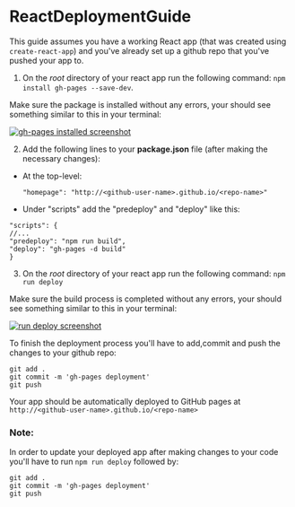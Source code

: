 # ReactDeploymentGuide

This guide assumes you have a working React app (that was created using `create-react-app`) and you've already set up a github repo that you've pushed your app to.

1. On the _root_ directory of your react app run the following command: `npm install gh-pages --save-dev`.

  Make sure the package is installed without any errors, your should see something similar to this in your terminal:

  [![gh-pages installed screenshot](https://i.postimg.cc/jS3d1HK7/Screenshot-from-2018-10-26-13-11-30.png)](https://postimg.cc/zyWrbRyz)

2. Add the following lines to your **package.json** file (after making the necessary changes):
  - At the top-level:

    `"homepage": "http://<github-user-name>.github.io/<repo-name>"`
  - Under "scripts" add the "predeploy" and "deploy" like this:
  ```
  "scripts": {
  //...
  "predeploy": "npm run build",
  "deploy": "gh-pages -d build"
  }
  ```

3. On the _root_ directory of your react app run the following command: `npm run deploy`

  Make sure the build process is completed without any errors, your should see something similar to this in your terminal:

  [![run deploy screenshot](https://i.postimg.cc/WzPqWGjv/Screenshot-from-2018-10-26-13-15-21.png)](https://postimg.cc/ZBVq0yC7)

To finish the deployment process you'll have to add,commit and push the changes to your github repo:

```
git add .
git commit -m 'gh-pages deployment'
git push
```

Your app should be automatically deployed to GitHub pages at `http://<github-user-name>.github.io/<repo-name>`

### Note:

In order to update your deployed app after making changes to your code you'll have to run `npm run deploy` followed by:
```
git add .
git commit -m 'gh-pages deployment'
git push
```

